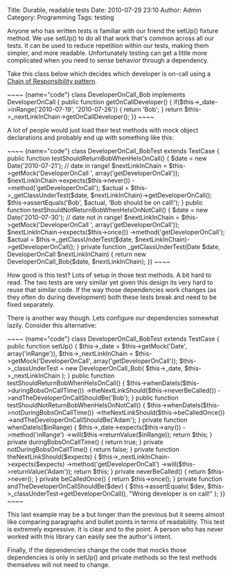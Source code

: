 Title: Durable, readable tests
Date: 2010-07-29 23:10
Author: Admin
Category: Programming
Tags: testing

Anyone who has written tests is familiar with our friend the setUp()
fixture method. We use setUp() to do all that work that's common across
all our tests. It can be used to reduce repetition within our tests,
making them simpler, and more readable. Unfortunately testing can get a
little more complicated when you need to sense behavior through a
dependency.

</p>

Take this class below which decides which developer is on-call using a
[Chain of Responsibility pattern][].

</p>

<p>
~~~~ {name="code"}
class DeveloperOnCall_Bob implements DeveloperOnCall {    public function getOnCallDeveloper() {        if($this->_date->inRange('2010-07-19', '2010-07-26')) {            return 'Bob';        }        return $this->_nextLinkInChain->getOnCallDeveloper();    }}
~~~~

</p>

A lot of people would just load their test methods with mock object
declarations and probably end up with something like this:

</p>

<p>
~~~~ {name="code"}
class DeveloperOnCall_BobTest extends TestCase {    public function testShouldReturnBobWhenHeIsOnCall() {        $date = new Date('2010-07-21'); // date in range!        $nextLinkInChain = $this->getMock('DeveloperOnCall ',             array('getDeveloperOnCall'));        $nextLinkInChain->expects($this->never())            ->method('getDeveloperOnCall');        $actual = $this->_getClassUnderTest($date,             $nextLinkInChain)->getDeveloperOnCall();        $this->assertEquals('Bob', $actual,             'Bob should be on call!');    }    public function testShouldNotReturnBobWhenHeIsOnNotCall() {        $date = new Date('2010-07-30'); // date not in range!        $nextLinkInChain = $this->getMock('DeveloperOnCall ',             array('getDeveloperOnCall'));        $nextLinkInChain->expects($this->once())            ->method('getDeveloperOnCall');        $actual = $this->_getClassUnderTest($date,             $nextLinkInChain)->getDeveloperOnCall();    }        private function _getClassUnderTest(Date $date,         DeveloperOnCall $nextLinkInChain) {        return new DeveloperOnCall_Bob($date, $nextLinkInChain);    }}
~~~~

</p>

How good is this test? Lots of setup in those test methods. A bit hard
to read. The two tests are very similar yet given this design its very
hard to reuse that similar code. If the way those dependencies work
changes (as they often do during development) both these tests break and
need to be fixed separately.

</p>

There is another way though. Lets configure our dependencies somewhat
lazily. Consider this alternative:

</p>

<p>
~~~~ {name="code"}
class DeveloperOnCall_BobTest extends TestCase {    public function setUp() {        $this->_date =  $this->getMock('Date', array('inRange')),        $this->_nextLinkInChain = $this->getMock('DeveloperOnCall',             array('getDeveloperOnCall'));         $this->_classUnderTest = new DeveloperOnCall_Bob(            $this->_date,            $this->_nextLinkInChain        );    }    public function testShouldReturnBobWhenHeIsOnCall() {        $this->whenDateIs($this->duringBobsOnCallTime())            ->theNextLinkShould($this->neverBeCalled())            ->andTheDeveloperOnCallShouldBe('Bob');    }        public function testShouldNotReturnBobWhenHeIsOnNotCall() {        $this->whenDateIs($this->notDuringBobsOnCallTime())            ->theNextLinkShould($this->beCalledOnce())            ->andTheDeveloperOnCallShouldBe('Adam');    }    private function whenDateIs($inRange) {        $this->_date->expects($this->any())            ->method('inRange')            ->will($this->returnValue($inRange));        return $this;    }    private duringBobsOnCallTime() {        return true;    }    private notDuringBobsOnCallTime() {        return false;    }    private function theNextLinkShould($expects) {        $this->_nextLinkInChain->expects($expects)            ->method('getDeveloperOnCall')            ->will($this->returnValue('Adam'));        return $this;    }    private neverBeCalled() {        return $this->never();    }    private beCalledOnce() {        return $this->once();    }    private function andTheDeveloperOnCallShouldBe($dev) {        $this->assertEquals(            $dev,             $this->_classUnderTest->getDeveloperOnCall(),            "Wrong developer is on call!"        );    }}
~~~~

</p>

This last example may be a but longer than the previous but it seems
almost like comparing paragraphs and bullet points in terms of
readability. This test is extremely expressive. It is clear and to the
point. A person who has never worked with this library can easily see
the author's intent.

</p>

Finally, if the dependencies change the code that mocks those
dependencies is only in setUp() and private methods so the test methods
themselves will not need to change.

</p>

  [Chain of Responsibility pattern]: http://en.wikipedia.org/wiki/Chain-of-responsibility_pattern
